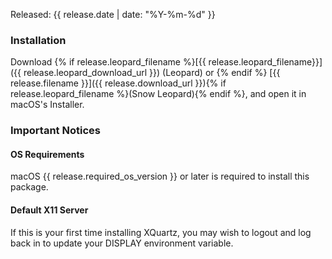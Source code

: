 Released: {{ release.date | date: "%Y-%m-%d" }}

### Installation ###

Download {% if release.leopard_filename %}[{{ release.leopard_filename}}]({{ release.leopard_download_url }}) (Leopard) or {% endif %}
[{{ release.filename }}]({{ release.download_url }}){% if release.leopard_filename %}(Snow Leopard){% endif %},
and open it in macOS's Installer.

### Important Notices ###

#### OS Requirements ####

macOS {{ release.required_os_version }} or later is required to install
this package.

#### Default X11 Server ####

If this is your first time installing XQuartz, you may wish to logout and log
back in to update your DISPLAY environment variable.
